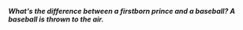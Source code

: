 _**What's the difference between a firstborn prince and a baseball? A baseball is thrown to the air.**_


